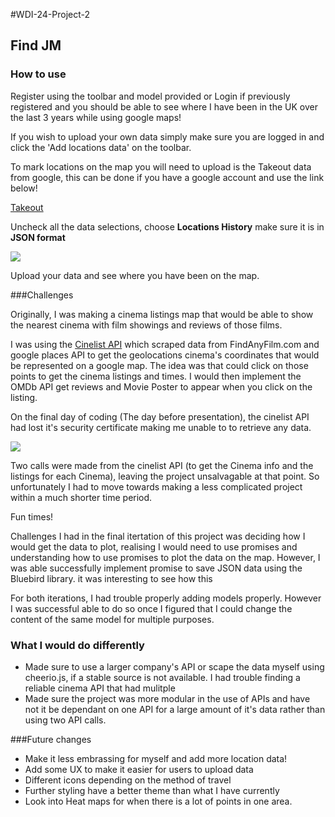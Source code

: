 #WDI-24-Project-2

## Find JM

### How to use

Register using the toolbar and model provided or Login if previously registered and you should be able to see where I have been in the UK over the last 3 years while using google maps!

If you wish to upload your own data simply make sure you are logged in and click the 'Add locations data' on the toolbar. 

To mark locations on the map you will need to upload is the Takeout data from google, this can be done if you have a google account and use the link below!

[Takeout](https://takeout.google.com/settings/takeout)

Uncheck all the data selections, choose **Locations History** make sure it is in **JSON format**

![](https://lh3.googleusercontent.com/Sw0iMmF7HRKH2DtchL7Tu4zLOp_SRjxBR50jEOa0YxeENC-bkw7hHInLU9L5r2a8xpMXPFv2uP5qxt6-F9A_SwmJU9wP0EYVT12cG78vDHwlZtnqbQ96TV4WV-6j7MPXt603U6XkH7IB6K-eWdz5v_q4LLqygk5mpMHt2E4e40a9nvIoICYJ4pCvWV9gF7fjOjs_PH7gyfEWQMoImZTEFSa7Sxm-rbNkKFa_oqdm_J-1lUofJvts4V30LpONX9q4euh6QGwf3Fe_-mj6pyVk3Slf087JFWv91SvW_z7XWukMJOdk9RF5-1BCiKN0rU93tkusAO1bTQAE4hSNCJPjIUv7YYqBz5JTynh-hTfxq88mqQWvez2HFHoTIQ7kmCKMeI_A_X-KX5QX_K4F0kMa48YLNzCEbF-2ujt8SCvVmisfh6B8MVa7sjylvFW90W_ZlMVprQzMXsEaSwev3XPWLMI3b8wIGpNJEl4QKeKyXJXFg-0hSWjdMKQrLenDu75R6wBjl9JR0plEZVFf8prpnBtcWjAPhkqVcSAkm9-LMBXT3hNTlVkpNo0hmyNE2CbKvGLkCDbx=w1440-h736)

Upload your data and see where you have been on the map.

###Challenges 

Originally, I was making a cinema listings map that would be able to show the nearest cinema with film showings and reviews of those films. 

I was using the [Cinelist API](`http://www.cinelist.co.uk/`) which scraped data from FindAnyFilm.com and google places API to get the geolocations cinema's coordinates that would be represented on a google map. The idea was that could click on those points to get the cinema listings and times. I would then implement the OMDb API get reviews and Movie Poster to appear when you click on the listing.

On the final day of coding (The day before presentation), the cinelist API had lost it's security certificate making me unable to to retrieve any data.

![](https://media.giphy.com/media/ijFI5bqztBw9a/giphy.gif)

Two calls were made from the cinelist API (to get the Cinema info and the listings for each Cinema), leaving the project unsalvagable at that point. So unfortunately I had to move towards making a less complicated project within a much shorter time period.

Fun times!

Challenges I had in the final itertation of this project was deciding how I would get the data to plot, realising I would need to use promises and understanding how to use promises to plot the data on the map. However, I was able successfully implement promise to save JSON data using the Bluebird library. it was interesting to see how this  

For both iterations, I had trouble properly adding models properly. However I was successful able to do so once I figured that I could change the content of the same model for multiple purposes.

### What I would do differently
* Made sure to use a larger company's API or scape the data myself using cheerio.js, if a stable source is not available. I had trouble finding a reliable cinema API that had mulitple    
* Made sure the project was more modular in the use of APIs and have not it be dependant on one API for a large amount of it's data rather than using two API calls.  

###Future changes 

* Make it less embrassing for myself and add more location data!
* Add some UX to make it easier for users to upload data
* Different icons depending on the method of travel 
* Further styling have a better theme than what I have currently 
* Look into Heat maps for when there is a lot of points in one area. 
